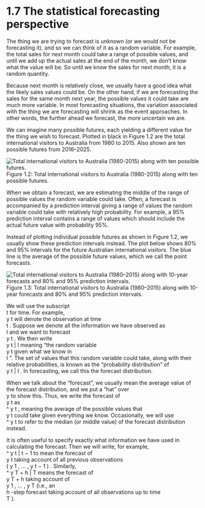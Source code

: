 # 1.7 The statistical forecasting perspective
The thing we are trying to forecast is unknown (or we would not be forecasting it), and so we can think of it as a random variable. For example, the total sales for next month could take a range of possible values, and until we add up the actual sales at the end of the month, we don’t know what the value will be. So until we know the sales for next month, it is a random quantity.

Because next month is relatively close, we usually have a good idea what the likely sales values could be. On the other hand, if we are forecasting the sales for the same month next year, the possible values it could take are much more variable. In most forecasting situations, the variation associated with the thing we are forecasting will shrink as the event approaches. In other words, the further ahead we forecast, the more uncertain we are.

We can imagine many possible futures, each yielding a different value for the thing we wish to forecast. Plotted in black in Figure 1.2 are the total international visitors to Australia from 1980 to 2015. Also shown are ten possible futures from 2016–2025.

![Total international visitors to Australia (1980-2015) along with ten possible futures.](https://otexts.com/fpp2/fpp_files/figure-html/austa1-1.png)
Figure 1.2: Total international visitors to Australia (1980-2015) along with ten possible futures.

When we obtain a forecast, we are estimating the middle of the range of possible values the random variable could take. Often, a forecast is accompanied by a prediction interval giving a range of values the random variable could take with relatively high probability. For example, a 95% prediction interval contains a range of values which should include the actual future value with probability 95%.

Instead of plotting individual possible futures as shown in Figure 1.2, we usually show these prediction intervals instead. The plot below shows 80% and 95% intervals for the future Australian international visitors. The blue line is the average of the possible future values, which we call the point forecasts.

![Total international visitors to Australia (1980–2015) along with 10-year forecasts and 80% and 95% prediction intervals.](https://otexts.com/fpp2/fpp_files/figure-html/austa2-1.png)
Figure 1.3: Total international visitors to Australia (1980–2015) along with 10-year forecasts and 80% and 95% prediction intervals.

We will use the subscript  
t
  for time. For example,  
y
t
  will denote the observation at time  
t
 . Suppose we denote all the information we have observed as  
I
  and we want to forecast  
y
t
 . We then write  
y
t
|
I
  meaning “the random variable  
y
t
  given what we know in  
I
 ”. The set of values that this random variable could take, along with their relative probabilities, is known as the “probability distribution” of  
y
t
|
I
 . In forecasting, we call this the forecast distribution.

When we talk about the “forecast”, we usually mean the average value of the forecast distribution, and we put a “hat” over  
y
  to show this. Thus, we write the forecast of  
y
t
  as  
^
y
t
 , meaning the average of the possible values that  
y
t
  could take given everything we know. Occasionally, we will use  
^
y
t
  to refer to the median (or middle value) of the forecast distribution instead.

It is often useful to specify exactly what information we have used in calculating the forecast. Then we will write, for example,  
^
y
t
|
t
−
1
  to mean the forecast of  
y
t
  taking account of all previous observations  
(
y
1
,
…
,
y
t
−
1
)
 . Similarly,  
^
y
T
+
h
|
T
  means the forecast of  
y
T
+
h
  taking account of  
y
1
,
…
,
y
T
  (i.e., an  
h
 -step forecast taking account of all observations up to time  
T
 ).
